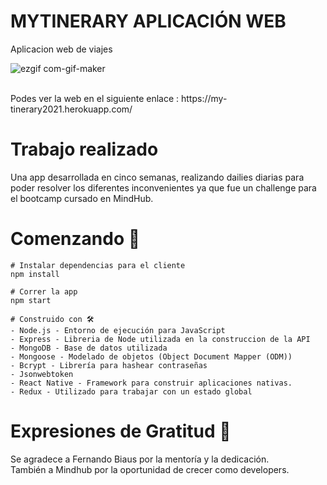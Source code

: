 # MYTINERARY APLICACIÓN WEB
Aplicacion web de viajes <br/>

![ezgif com-gif-maker](https://user-images.githubusercontent.com/66225450/121558589-2c710000-c9ec-11eb-84e3-67c8c5c83323.gif)

<br/>
Podes ver la web en el siguiente enlace : https://my-tinerary2021.herokuapp.com/

# Trabajo realizado
Una app desarrollada en cinco semanas, realizando dailies diarias para poder resolver los diferentes inconvenientes ya que fue un challenge para el bootcamp cursado en MindHub.
# Comenzando  🚀
```
# Instalar dependencias para el cliente
npm install

# Correr la app
npm start

# Construido con 🛠️
- Node.js - Entorno de ejecución para JavaScript
- Express - Libreria de Node utilizada en la construccion de la API
- MongoDB - Base de datos utilizada
- Mongoose - Modelado de objetos (Object Document Mapper (ODM))
- Bcrypt - Librería para hashear contraseñas
- Jsonwebtoken
- React Native - Framework para construir aplicaciones nativas.
- Redux - Utilizado para trabajar con un estado global
```
# Expresiones de Gratitud 🎁
Se agradece a Fernando Biaus por la mentoría y la dedicación. <br/>
También a Mindhub por la oportunidad de crecer como developers.
